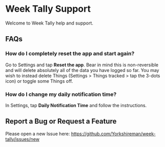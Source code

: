 # Week Tally Support

Welcome to Week Tally help and support.

## FAQs

### How do I completely reset the app and start again?

Go to Settings and tap **Reset the app**. Bear in mind this is non-reversible and will delete absolutely all of the data you have logged so far. You may wish to instead delete Things (Settings > Things tracked > tap the 3-dots icon) or toggle some Things off.

### How do I change my daily notification time?

In Settings, tap **Daily Notification Time** and follow the instructions.

## Report a Bug or Request a Feature

Please open a new Issue here: <https://github.com/Yorkshireman/week-tally/issues/new>
